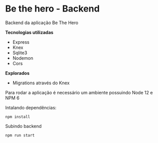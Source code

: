 # Be the hero - Backend
Backend da aplicação Be The Hero


**Tecnologias utilizadas**

- Express
- Knex
- Sqlite3
- Nodemon
- Cors

**Explorados**
- Migrations através do Knex


Para rodar a aplicação é necessário um ambiente possuindo Node 12 e NPM 6

Intalando dependências:

```
npm install
```

Subindo backend

```
npm run start
```
